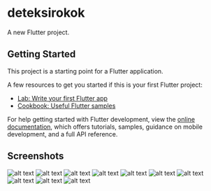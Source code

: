 # deteksirokok

A new Flutter project.

## Getting Started

This project is a starting point for a Flutter application.

A few resources to get you started if this is your first Flutter project:

- [Lab: Write your first Flutter app](https://docs.flutter.dev/get-started/codelab)
- [Cookbook: Useful Flutter samples](https://docs.flutter.dev/cookbook)

For help getting started with Flutter development, view the
[online documentation](https://docs.flutter.dev/), which offers tutorials,
samples, guidance on mobile development, and a full API reference.

## Screenshots
![alt text](https://github.com/fadhilahmadd/img/blob/main/mbile-smoke/1.jpg?raw=true)
![alt text](https://github.com/fadhilahmadd/img/blob/main/mbile-smoke/2.jpg?raw=true)
![alt text](https://github.com/fadhilahmadd/img/blob/main/mbile-smoke/3.jpg?raw=true)
![alt text](https://github.com/fadhilahmadd/img/blob/main/mbile-smoke/4.jpg?raw=true)
![alt text](https://github.com/fadhilahmadd/img/blob/main/mbile-smoke/5.jpg?raw=true)
![alt text](https://github.com/fadhilahmadd/img/blob/main/mbile-smoke/6.jpg?raw=true)
![alt text](https://github.com/fadhilahmadd/img/blob/main/mbile-smoke/7.jpg?raw=true)
![alt text](https://github.com/fadhilahmadd/img/blob/main/mbile-smoke/8.jpg?raw=true)
![alt text](https://github.com/fadhilahmadd/img/blob/main/mbile-smoke/9.jpg?raw=true)
![alt text](https://github.com/fadhilahmadd/img/blob/main/mbile-smoke/10.jpg?raw=true)
